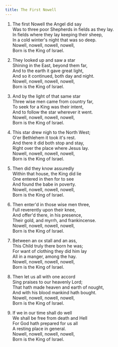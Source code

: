 ```yaml
---
title: The First Nowell
---
```

1. The first Nowell the Angel did say  
Was to three poor Shepherds in fields as they lay.  
In fields where they lay keeping their sheep,  
In a cold winter's night that was so deep.  
Nowell, nowell, nowell, nowell,  
Born is the King of Israel.  

2. They looked up and saw a star  
Shining in the East, beyond them far,  
And to the earth it gave great light,  
And so it continued, both day and night.  
Nowell, nowell, nowell, nowell,  
Born is the King of Israel.  

3. And by the light of that same star  
Three wise men came from country far,  
To seek for a King was their intent,  
And to follow the star wherever it went.  
Nowell, nowell, nowell, nowell,  
Born is the King of Israel.  

4. This star drew nigh to the North West;  
O'er Bethlehem it took it's rest.  
And there it did both stop and stay,  
Right over the place where Jesus lay.  
Nowell, nowell, nowell, nowell,  
Born is the King of Israel.  

5. Then did they know assuredly  
Within that house, the King did lie  
One entered in then for to see  
And found the babe in poverty.  
Nowell, nowell, nowell, nowell,  
Born is the King of Israel.  

6. Then enter'd in those wise men three,  
Full reverently upon their knee,  
And offer'd there, in his presence,  
Their gold, and myrrh, and frankincense.  
Nowell, nowell, nowell, nowell,  
Born is the King of Israel.  

7. Between an ox stall and an ass,  
This Child truly there born he was;  
For want of clothing they did him lay  
All in a manger, among the hay.  
Nowell, nowell, nowell, nowell,  
Born is the King of Israel.  

8. Then let us all with one accord  
Sing praises to our heavenly Lord;  
That hath made heaven and earth of nought,  
And with his blood mankind hath bought.  
Nowell, nowell, nowell, nowell,  
Born is the King of Israel.  

9. If we in our time shall do well  
We shall be free from death and Hell  
For God hath prepared for us all  
A resting place in general.  
Nowell, nowell, nowell, nowell,  
Born is the King of Israel.  